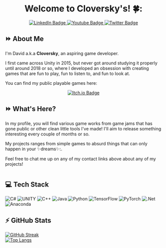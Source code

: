 <div id="header" align="center">
  <h1>Welcome to Cloversky's! 🍀:</h1>
  <div id="badges">
  <a href="https://www.linkedin.com/in/davidhermanto/">
    <img src="https://img.shields.io/badge/LinkedIn-blue?style=for-the-badge&logo=linkedin&logoColor=white" alt="LinkedIn Badge"/>
  </a>
  <a href="https://www.youtube.com/@CloverskyGames">
    <img src="https://img.shields.io/badge/YouTube-red?style=for-the-badge&logo=youtube&logoColor=white" alt="Youtube Badge"/>
  </a>
  <a href="https://twitter.com/cloverskygames">
    <img src="https://img.shields.io/badge/Twitter-blue?style=for-the-badge&logo=twitter&logoColor=white" alt="Twitter Badge"/>
  </a>
  </div>
  <div>
    <img src="https://komarev.com/ghpvc/?username=davidchermanto&style=flat-square&color=blue" alt=""/>
  </div>
</div>

## :fast_forward: About Me

I'm David a.k.a **Cloversky**, an aspiring game developer. 

I first came across Unity in 2015, but never got around studying it properly until around 2018 or so, where I developed an obsession with creating games that are fun to play, fun to listen to, and fun to look at. 

You can find my public playable games here:

<div align="center">
<a href="https://edenmystery.itch.io/">
  <img src="https://img.shields.io/badge/itchio-Itch.io-red" alt="Itch.io Badge"/>
</a>
<div>
  <img src="https://github.com/davidchermanto/winter-jam-2022/blob/master/GIF/MysticalValley.gif" alt=""/>
</div>
<div></div>
</div>

## :fast_forward: What's Here?

In my profile, you will find various game works from game jams that has gone public or other clean little tools I've made! I'll aim to release something interesting every couple of months or so.

My projects ranges from simple games to absurd things that can only happen in your ✨dreams✨:.

Feel free to chat me up on any of my contact links above about any of my projects!

<div align="center">
<div>
  <img src="https://github.com/davidchermanto/arknights-roll/blob/master/Samples/SampleSim.gif" alt=""/>
</div>
<div></div>
</div>

## 💻 Tech Stack
![C#](https://img.shields.io/badge/c%23-%23239120.svg?style=for-the-badge&logo=c-sharp&logoColor=white) ![UNITY](https://img.shields.io/badge/Unity-%2320232a.svg?style=for-the-badge&logo=unity&logoColor=white) ![C++](https://img.shields.io/badge/c++-%2300599C.svg?style=for-the-badge&logo=c%2B%2B&logoColor=white) ![Java](https://img.shields.io/badge/java-%23ED8B00.svg?style=for-the-badge&logo=java&logoColor=white) ![Python](https://img.shields.io/badge/python-3670A0?style=for-the-badge&logo=python&logoColor=ffdd54) ![TensorFlow](https://img.shields.io/badge/TensorFlow-%23FF6F00.svg?style=for-the-badge&logo=TensorFlow&logoColor=white) ![PyTorch](https://img.shields.io/badge/PyTorch-%23EE4C2C.svg?style=for-the-badge&logo=PyTorch&logoColor=white) ![.Net](https://img.shields.io/badge/.NET-5C2D91?style=for-the-badge&logo=.net&logoColor=white) ![Anaconda](https://img.shields.io/badge/Anaconda-%2344A833.svg?style=for-the-badge&logo=anaconda&logoColor=white)

## :zap: GitHub Stats

[![GitHub Streak](http://github-readme-streak-stats.herokuapp.com?user=davidchermanto&theme=dark&background=000000)](https://git.io/streak-stats)<br/>
[![Top Langs](https://github-readme-stats.vercel.app/api/top-langs/?username=davidchermanto&layout=compact&theme=vision-friendly-dark)](https://github.com/anuraghazra/github-readme-stats)<br/>

